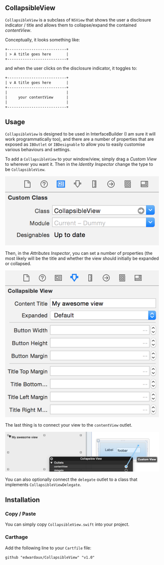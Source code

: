 ## CollapsibleView
`CollapsibleView` is a subclass of `NSView` that shows the user a disclosure indicator / title and allows them to collapse/expand the contained *contentView*. 

Conceptually, it looks something like:

	+---------------------------+
	| > A title goes here       |
	+---------------------------+

and when the user clicks on the disclosure indicator, it toggles to:

	+---------------------------+
	| v A title goes here       |
	+---------------------------+
	|                           |
	|     your contentView      |
	|                           |
	+---------------------------+

## Usage
`CollapsibleView` is designed to be used in InterfaceBuilder (I am sure it will work programmatically too), and there are a number of properties that are exposed as `IBOutlet` or `IBDesignable` to allow you to easily customise various behaviours and settings.

To add a `CollapsibleView` to your window/view, simply drag a *Custom View* to wherever you want it. Then in the *Identity Inspector* change the type to be `CollapsibleView`.

<img src="Screenshots/custom_class.png"/>

Then, in the *Attributes Inspector*, you can set a number of properties (the most likely will be the title and whether the view should initially be expanded or collapsed. 

<img src="Screenshots/designables.png"/>

The last thing is to connect your view to the `contentView` outlet. 

<img src="Screenshots/content_view_outlet.png"/>

You can also optionally connect the `delegate` outlet to a class that implements `CollapsibleViewDelegate`.

## Installation
### Copy / Paste
You can simply copy `CollapsibleView.swift` into your project.

### Carthage
Add the following line to your `Cartfile` file:

	github "edwardaux/CollapsibleView" "v1.0"